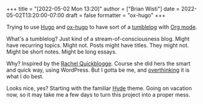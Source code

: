 +++
title = "[2022-05-02 Mon 13:20]"
author = ["Brian Wisti"]
date = 2022-05-02T13:20:00-07:00
draft = false
formatter = "ox-hugo"
+++

Trying to use [Hugo](https://gohugo.io) and [ox-hugo](https://ox-hugo.scripter.co) to have sort of a [tumblelog](https://en.wiktionary.org/wiki/tumblelog) with [Org mode](https://orgmode.org).

What's a tumblelog? Just kind of a stream-of-consciousness blog. Might have recurring topics. Might not. Posts might have titles. They might not. Might be short notes. Might be long essays.

Why? Inspired by the [Rachel Quickblogge](https://rachel.live). Course she did hers the smart and quick way, using WordPress. But I gotta be me, and [overthinking](https://www.oglaf.com/trapmaster/) it is what I do best.

Looks nice, yes? Starting with the familiar [Hyde](https://themes.gohugo.io/themes/hyde/) theme. Going on vacation now, so it may take me a few days to turn this project into a proper mess.